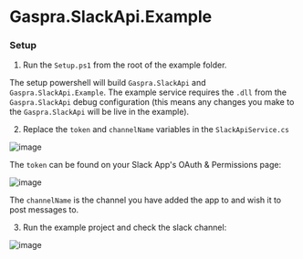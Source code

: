 # Gaspra.SlackApi.Example

### Setup
1) Run the `Setup.ps1` from the root of the example folder. 

The setup powershell will build `Gaspra.SlackApi` and `Gaspra.SlackApi.Example`. The example service requires the `.dll` from the `Gaspra.SlackApi` debug configuration (this means any changes you make to the `Gaspra.SlackApi` will be live in the example).

2) Replace the `token` and `channelName` variables in the `SlackApiService.cs`

![image](https://user-images.githubusercontent.com/35634732/85205270-42387180-b312-11ea-9813-e78265d7f3dc.png)

The `token` can be found on your Slack App's OAuth & Permissions page:

![image](https://user-images.githubusercontent.com/35634732/85205330-afe49d80-b312-11ea-8cee-b828690baca2.png)

The `channelName` is the channel you have added the app to and wish it to post messages to. 

3) Run the example project and check the slack channel:

![image](https://user-images.githubusercontent.com/35634732/85205390-110c7100-b313-11ea-990c-0ea783728850.png)
